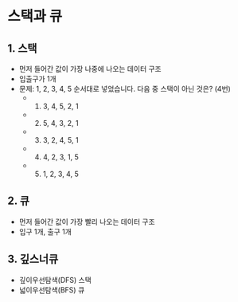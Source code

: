 # 스택과 큐
## 1. 스택
- 먼저 들어간 값이 가장 나중에 나오는 데이터 구조 
- 입출구가 1개
- 문제: 1, 2, 3, 4, 5 순서대로 넣었습니다. 다음 중 스택이 아닌 것은? (4번)
  - 1. 3, 4, 5, 2, 1
  - 2. 5, 4, 3, 2, 1
  - 3. 3, 2, 4, 5, 1
  - 4. 4, 2, 3, 1, 5
  - 5. 1, 2, 3, 4, 5


## 2. 큐
- 먼저 들어간 값이 가장 빨리 나오는 데이터 구조
- 입구 1개, 출구 1개

## 3. 깊스너큐
- 깊이우선탐색(DFS) 스택
- 넓이우선탐색(BFS) 큐